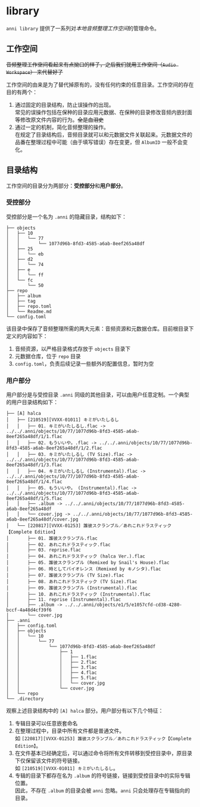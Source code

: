 # library

`anni library` 提供了一系列对*本地音频整理工作空间*的管理命令。

## 工作空间

~~音频整理工作空间看起来有点拗口的样子，之后我们就用工作空间（`Audio Workspace`） 来代替好了~~

工作空间的由来是为了替代掉原有的，没有任何约束的任意目录。工作空间的存在目的有两个：

1. 通过固定的目录结构，防止误操作的出现。
   \
   常见的误操作包括在保种的目录应用元数据、在保种的目录修改音频内嵌封面等修改原文件内容的行为。~~全是血泪史~~
2. 通过一定的机制，简化音频整理的操作。
   \
   在规定了目录结构后，音频目录就可以和元数据文件关联起来。元数据文件的品番在整理过程中可能（由于填写错误）存在变更，但 `AlbumID` 一般不会变化。

## 目录结构

工作空间的目录分为两部分：**受控部分**和**用户部分**。

### 受控部分

受控部分是一个名为 `.anni` 的隐藏目录，结构如下：

```
├── objects
│   ├── 10
│   │   └── 77
│   │       └── 1077d96b-8fd3-4585-a6ab-8eef265a48df
│   ├── 25
│   │   └── eb
│   ├── d2
│   │   └── 74
│   ├── e
│   │   └── ff
│   └── fc
│       └── 50
├── repo
│   ├── album
│   ├── tag
│   ├── repo.toml
│   └── Readme.md
└── config.toml
```

该目录中保存了音频整理所需的两大元素：音频资源和元数据仓库。目前根目录下定义的内容如下：

1. 音频资源，以严格目录格式存放于 `objects` 目录下
2. 元数据仓库，位于 `repo` 目录
3. `config.toml`，负责后续记录一些额外的配置信息，暂时为空

### 用户部分

用户部分是与受控目录 `.anni` 同级的其他目录，可以由用户任意定制。一个典型的用户目录结构如下：

```
├── [A] halca
│   ├── [210519][VVXX-01011] キミがいたしるし
│   │   ├── 01. キミがいたしるし.flac -> ../../.anni/objects/10/77/1077d96b-8fd3-4585-a6ab-8eef265a48df/1/1.flac
│   │   ├── 02. もういいや。.flac -> ../../.anni/objects/10/77/1077d96b-8fd3-4585-a6ab-8eef265a48df/1/2.flac
│   │   ├── 03. キミがいたしるし (TV Size).flac -> ../../.anni/objects/10/77/1077d96b-8fd3-4585-a6ab-8eef265a48df/1/3.flac
│   │   ├── 04. キミがいたしるし (Instrumental).flac -> ../../.anni/objects/10/77/1077d96b-8fd3-4585-a6ab-8eef265a48df/1/4.flac
│   │   ├── 05. もういいや。 (Instrumental).flac -> ../../.anni/objects/10/77/1077d96b-8fd3-4585-a6ab-8eef265a48df/1/5.flac
│   │   ├── .album -> ../../.anni/objects/10/77/1077d96b-8fd3-4585-a6ab-8eef265a48df
│   │   └── cover.jpg -> ../../.anni/objects/10/77/1077d96b-8fd3-4585-a6ab-8eef265a48df/cover.jpg
│   └── [220817][VVXX-01253] 誰彼スクランブル／あれこれドラスティック【Complete Edition】
│       ├── 01. 誰彼スクランブル.flac
│       ├── 02. あれこれドラスティック.flac
│       ├── 03. reprise.flac
│       ├── 04. あれこれドラスティック (halca Ver.).flac
│       ├── 05. 誰彼スクランブル (Remixed by Snail's House).flac
│       ├── 06. 時としてバイオレンス (Remixed by キノシタ).flac
│       ├── 07. 誰彼スクランブル (TV Size).flac
│       ├── 08. あれこれドラスティック (TV Size).flac
│       ├── 09. 誰彼スクランブル (Instrumental).flac
│       ├── 10. あれこれドラスティック (Instrumental).flac
│       ├── 11. reprise (Instrumental).flac
│       ├── .album -> ../../.anni/objects/e1/5/e1057cfd-cd38-4280-bccf-4a48d4cf39f6
│       └── cover.jpg
├── .anni
│   ├── config.toml
│   ├── objects
│   │   └── 10
│   │       └── 77
│   │           └── 1077d96b-8fd3-4585-a6ab-8eef265a48df
│   │               ├── 1
│   │               │   ├── 1.flac
│   │               │   ├── 2.flac
│   │               │   ├── 3.flac
│   │               │   ├── 4.flac
│   │               │   ├── 5.flac
│   │               │   └── cover.jpg
│   │               └── cover.jpg
│   └── repo
└── .directory
```

观察上述目录结构中的 `[A] halca` 部分。用户部分有以下几个特征：

1. 专辑目录可以任意嵌套命名
2. 在整理过程中，目录中所有文件都是普通文件。
   \
   如 `[220817][VVXX-01253] 誰彼スクランブル／あれこれドラスティック【Complete Edition】`。
3. 在文件基本已经确定后，可以通过命令将所有文件转移到受控目录中，原目录下仅保留该文件的符号链接。
   \
   如 `[210519][VVXX-01011] キミがいたしるし`。
4. 专辑的目录下都存在名为 `.album` 的符号链接，链接到受控目录中的实际专辑位置。
   \
   因此，不存在 `.album` 的目录会被 `anni` 忽略。`anni` 只会处理存在专辑指向的目录。

